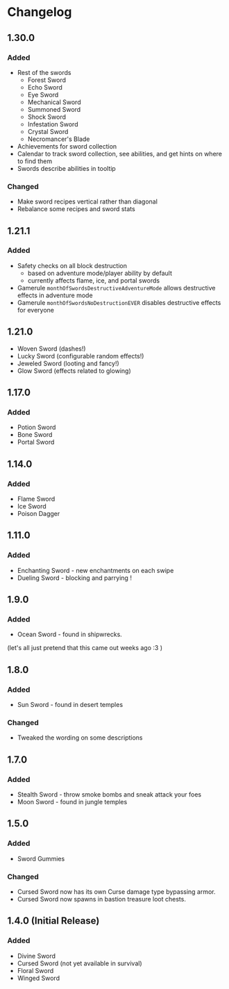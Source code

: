 # Changelog

## 1.30.0

### Added

- Rest of the swords
  - Forest Sword
  - Echo Sword
  - Eye Sword
  - Mechanical Sword
  - Summoned Sword
  - Shock Sword
  - Infestation Sword
  - Crystal Sword
  - Necromancer's Blade
- Achievements for sword collection
- Calendar to track sword collection, see abilities, and get hints on where to find them
- Swords describe abilities in tooltip

### Changed

- Make sword recipes vertical rather than diagonal
- Rebalance some recipes and sword stats

## 1.21.1

### Added

- Safety checks on all block destruction
  - based on adventure mode/player ability by default
  - currently affects flame, ice, and portal swords
- Gamerule `monthOfSwordsDestructiveAdventureMode` allows destructive effects in adventure mode
- Gamerule `monthOfSwordsNoDestructionEVER` disables destructive effects for everyone

## 1.21.0

- Woven Sword (dashes!)
- Lucky Sword (configurable random effects!)
- Jeweled Sword (looting and fancy!)
- Glow Sword (effects related to glowing)

## 1.17.0

### Added

- Potion Sword
- Bone Sword
- Portal Sword

## 1.14.0

### Added

- Flame Sword
- Ice Sword
- Poison Dagger

## 1.11.0

### Added

- Enchanting Sword - new enchantments on each swipe
- Dueling Sword - blocking and parrying !

## 1.9.0

### Added

- Ocean Sword - found in shipwrecks. 

(let's all just pretend that this came out weeks ago :3 )

## 1.8.0

### Added

- Sun Sword - found in desert temples

### Changed

- Tweaked the wording on some descriptions

## 1.7.0

### Added

- Stealth Sword - throw smoke bombs and sneak attack your foes
- Moon Sword - found in jungle temples

## 1.5.0

### Added

- Sword Gummies

### Changed

- Cursed Sword now has its own Curse damage type bypassing armor.
- Cursed Sword now spawns in bastion treasure loot chests.

## 1.4.0 (Initial Release)

### Added 

- Divine Sword
- Cursed Sword (not yet available in survival)
- Floral Sword
- Winged Sword
